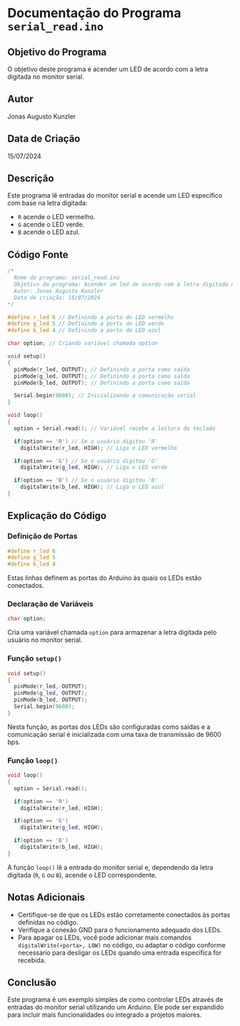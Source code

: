 # Documentação do Programa `serial_read.ino`

## Objetivo do Programa

O objetivo deste programa é acender um LED de acordo com a letra digitada no monitor serial.

## Autor

Jonas Augusto Kunzler

## Data de Criação

15/07/2024

## Descrição

Este programa lê entradas do monitor serial e acende um LED específico com base na letra digitada:

- `R` acende o LED vermelho.
- `G` acende o LED verde.
- `B` acende o LED azul.

## Código Fonte

```cpp
/*
  Nome do programa: serial_read.ino
  Objetivo do programa: Acender um led de acordo com a letra digitada no monitor serial.
  Autor: Jonas Augusto Kunzler
  Data de criação: 15/07/2024
*/

#define r_led 6 // Definindo a porta do LED vermelho
#define g_led 5 // Definindo a porta do LED verde
#define b_led 4 // Definindo a porta do LED azul

char option; // Criando variável chamada option

void setup()
{
  pinMode(r_led, OUTPUT); // Definindo a porta como saída
  pinMode(g_led, OUTPUT); // Definindo a porta como saída
  pinMode(b_led, OUTPUT); // Definindo a porta como saída

  Serial.begin(9600); // Inicializando a comunicação serial
}

void loop()
{
  option = Serial.read(); // Variável recebe a leitura do teclado

  if(option == 'R') // Se o usuário digitou 'R'
    digitalWrite(r_led, HIGH); // Liga o LED vermelho

  if(option == 'G') // Se o usuário digitou 'G'
    digitalWrite(g_led, HIGH); // Liga o LED verde

  if(option == 'B') // Se o usuário digitou 'B'
    digitalWrite(b_led, HIGH); // Liga o LED azul
}
```

## Explicação do Código

### Definição de Portas

```cpp
#define r_led 6
#define g_led 5
#define b_led 4
```

Estas linhas definem as portas do Arduino às quais os LEDs estão conectados.

### Declaração de Variáveis

```cpp
char option;
```

Cria uma variável chamada `option` para armazenar a letra digitada pelo usuário no monitor serial.

### Função `setup()`

```cpp
void setup()
{
  pinMode(r_led, OUTPUT);
  pinMode(g_led, OUTPUT);
  pinMode(b_led, OUTPUT);
  Serial.begin(9600);
}
```

Nesta função, as portas dos LEDs são configuradas como saídas e a comunicação serial é inicializada com uma taxa de transmissão de 9600 bps.

### Função `loop()`

```cpp
void loop()
{
  option = Serial.read();

  if(option == 'R')
    digitalWrite(r_led, HIGH);

  if(option == 'G')
    digitalWrite(g_led, HIGH);

  if(option == 'B')
    digitalWrite(b_led, HIGH);
}
```

A função `loop()` lê a entrada do monitor serial e, dependendo da letra digitada (`R`, `G` ou `B`), acende o LED correspondente.

## Notas Adicionais

- Certifique-se de que os LEDs estão corretamente conectados às portas definidas no código.
- Verifique a conexão GND para o funcionamento adequado dos LEDs.
- Para apagar os LEDs, você pode adicionar mais comandos `digitalWrite(<porta>, LOW)` no código, ou adaptar o código conforme necessário para desligar os LEDs quando uma entrada específica for recebida.

## Conclusão

Este programa é um exemplo simples de como controlar LEDs através de entradas do monitor serial utilizando um Arduino. Ele pode ser expandido para incluir mais funcionalidades ou integrado a projetos maiores.
